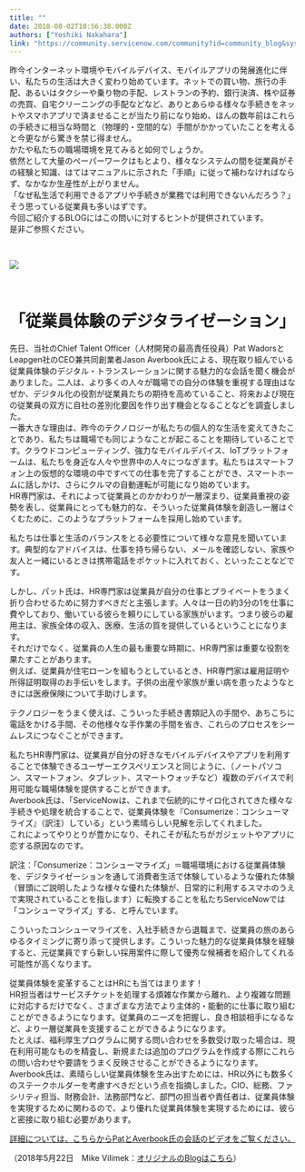 ```yaml
---
title: ""
date: 2018-08-02T10:56:38.000Z
authors: ["Yoshiki Nakahara"]
link: "https://community.servicenow.com/community?id=community_blog&sys_id=bb7516efdbafdb00fece0b55ca96197a"
---
```

<p>昨今インターネット環境やモバイルデバイス、モバイルアプリの発展進化に伴い、私たちの生活は大きく変わり始めています。ネットでの買い物、旅行の手配、あるいはタクシーや乗り物の手配、レストランの予約、銀行決済、株や証券の売買、自宅クリーニングの手配などなど、ありとあらゆる様々な手続きをネットやスマホアプリで済ませることが当たり前になり始め、ほんの数年前はこれらの手続きに相当な時間と&#xff08;物理的・空間的な&#xff09;手間がかかっていたことを考えると今更ながら驚きを禁じ得ません。<br />かたや私たちの職場環境を見てみると如何でしょうか。<br />依然として大量のペーパーワークはもとより、様々なシステムの間を従業員がその経験と知識、はてはマニュアルに示された「手順」に従って補わなければならず、なかなか生産性が上がりません。<br />「なぜ私生活で利用できるアプリや手続きが業務では利用できないんだろう&#xff1f;」そう思っている従業員も多いはずです。<br />今回ご紹介するBLOGにはこの問いに対するヒントが提供されています。<br />是非ご参照ください。</p>
<p> </p>
<p><strong><img src="7ab43a96dbcc6b042be0a851ca96197a.iix" /></strong></p>
<p> </p>
<h1><strong>「従業員体験のデジタライゼーション」</strong></h1>
<p>先日、当社のChief Talent Officer&#xff08;人材開発の最高責任役員&#xff09;Pat WadorsとLeapgen社のCEO兼共同創業者Jason Averbook氏による、現在取り組んでいる従業員体験のデジタル・トランスレーションに関する魅力的な会話を聞く機会がありました。二人は、より多くの人々が職場での自分の体験を重視する理由はなぜか、デジタル化の役割が従業員たちの期待を高めていること、将来および現在の従業員の双方に自社の差別化要因を作り出す機会となることなどを調査しました。<br />一番大きな理由は、昨今のテクノロジーが私たちの個人的な生活を変えてきたことであり、私たちは職場でも同じようなことが起こることを期待していることです。クラウドコンピューティング、強力なモバイルデバイス、IoTプラットフォームは、私たちを身近な人々や世界中の人々につなぎます。私たちはスマートフォン上の仮想的な環境の中ですべての仕事を完了することができ、スマートホームに話しかけ、さらにクルマの自動運転が可能になり始めています。<br />HR専門家は、それによって従業員とのかかわりが一層深まり、従業員重視の姿勢を表し、従業員にとっても魅力的な、そういった従業員体験を創造し一層はぐくむために、このようなプラットフォームを採用し始めています。</p>
<p>私たちは仕事と生活のバランスをとる必要性について様々な意見を聞いています。典型的なアドバイスは、仕事を持ち帰らない、メールを確認しない、家族や友人と一緒にいるときは携帯電話をポケットに入れておく、といったことなどです。</p>
<p>しかし、パット氏は、HR専門家は従業員が自分の仕事とプライベートをうまく折り合わせるために努力すべきだと主張します。人々は一日の約3分の1を仕事に費やしており、働いている彼らを頼りにしている家族がいます。つまり彼らの雇用主は、家族全体の収入、医療、生活の質を提供しているということになります。<br />それだけでなく、従業員の人生の最も重要な時期に、HR専門家は重要な役割を果たすことがあります。<br />例えば、従業員が住宅ローンを組もうとしているとき、HR専門家は雇用証明や所得証明取得のお手伝いをします。子供の出産や家族が重い病を患ったようなときには医療保険について手助けします。</p>
<p>テクノロジーをうまく使えば、こういった手続き書類記入の手間や、あちこちに電話をかける手間、その他様々な手作業の手間を省き、これらのプロセスをシームレスにつなぐことができます。</p>
<p>私たちHR専門家は、従業員が自分の好きなモバイルデバイスやアプリを利用することで体験できるユーザーエクスペリエンスと同じように、&#xff08;ノートパソコン、スマートフォン、タブレット、スマートウォッチなど&#xff09;複数のデバイスで利用可能な職場体験を提供することができます。<br />Averbook氏は、「ServiceNowは、これまで伝統的にサイロ化されてきた様々な手続きや処理を統合することで、従業員体験を『Consumerize&#xff1a;コンシューマライズ』&#xff08;訳注&#xff09;している」という素晴らしい見解を示してくれました。<br />これによってやりとりが豊かになり、それこそが私たちがガジェットやアプリに恋する原因なのです。</p>
<p>訳注&#xff1a;「Consumerize&#xff1a;コンシューマライズ」&#xff1d;職場環境における従業員体験を、デジタライゼーションを通して消費者生活で体験しているような優れた体験&#xff08;冒頭にご説明したような様々な優れた体験が、日常的に利用するスマホのうえで実現されていることを指します&#xff09;に転換することを私たちServiceNowでは「コンシューマライズ」する、と呼んでいます。</p>
<p>こういったコンシューマライズを、入社手続きから退職まで、従業員の旅のあらゆるタイミングに寄り添って提供します。こういった魅力的な従業員体験を経験すると、元従業員ですら新しい採用案件に際して優秀な候補者を紹介してくれる可能性が高くなります。</p>
<p>従業員体験を変革することはHRにも当てはまります&#xff01;<br />HR担当者はサービスチケットを処理する煩雑な作業から離れ、より複雑な問題に対応するだけでなく、さまざまな方法でより主体的・能動的に仕事に取り組むことができるようになります。従業員のニーズを把握し、良き相談相手になるなど、より一層従業員を支援することができるようになります。<br />たとえば、福利厚生プログラムに関する問い合わせを多数受け取った場合は、現在利用可能なものを精査し、新規または追加のプログラムを作成する際にこれらの問い合わせや要請をうまく反映させることができるようになります。<br />Averbook氏は、素晴らしい従業員体験を生み出すためには、HR以外にも数多くのステークホルダーを考慮すべきだという点を指摘しました。CIO、総務、ファシリティ担当、財務会計、法務部門など、部門の担当者や責任者は、従業員体験を実現するために関わるので、より優れた従業員体験を実現するためには、彼らと密接に取り組む必要があります。</p>
<p><a href="https://gateway.on24.com/wcc/gateway/servicenow/1237365/1630243/the-future-of-work-why-the-digital-employee-experience-matters" rel="nofollow">詳細については、こちらからPatとAverbook氏の会話のビデオをご覧ください。</a></p>
<p>&#xff08;2018年5月22日　Mike Vilimek&#xff1a;<a title="The Digitization of the Employee Experience" href="https://servicematters.servicenow.com/2018/05/22/digitization-employee-experience/" rel="nofollow">オリジナルのBlogはこちら</a>&#xff09;</p>
<p> </p>